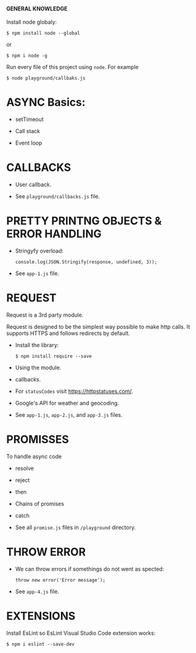 #### GENERAL KNOWLEDGE

Install node globaly:
```
$ npm install node --global
```
or 
```
$ npm i node -g
```
Run every file of this project using `node`. For example
```
$ node playground/callbaks.js
```

# ASYNC Basics:
 - setTimeout
 
 - Call stack
 
 - Event loop
 
# CALLBACKS 
 - User callback.

 - See `playground/callbacks.js` file.

# PRETTY PRINTNG OBJECTS & ERROR HANDLING
- Stringyfy overload: 
    ```ajavascript
    console.log(JSON.Stringify(response, undefined, 3));

    ``` 
 - See `app-1.js` file. 

# REQUEST
<p>Request is a 3rd party module.</p> Request is designed to be the simplest way possible to make http calls. It supports HTTPS and follows redirects by default.

 - Install the library:
    ```
    $ npm install require --save
    ```
 
 - Using the module.
 
 - callbacks.
 
 - For `statusCodes` visit <https://httpstatuses.com/>.
 
 - Google's API for weather and geocoding.
 
 - See `app-1.js`, `app-2.js`, and `app-3.js` files.

# PROMISSES
 <p>To handle async code</p>
 
 - resolve
 
 - reject
 
 - then
 
 - Chains of promises
 
 - catch
 
 - See all `promise.js` files in `/playground` directory.

# THROW ERROR
 - We can throw errors if somethings do not went as spected: 
    ```
    throw new error('Error message');
    ``` 

 - See `app-4.js` file.

# EXTENSIONS

Install EsLint so EsLint Visual Studio Code extension works:
```
$ npm i eslint --save-dev
``` 